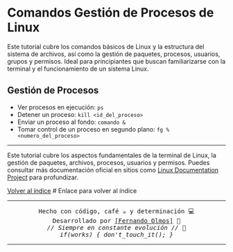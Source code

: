 # Comandos Gestión de Procesos de Linux

Este tutorial cubre los comandos básicos de Linux y la estructura del sistema de archivos, así como la gestión de paquetes, procesos, usuarios, grupos y permisos. Ideal para principiantes que buscan familiarizarse con la terminal y el funcionamiento de un sistema Linux.

## Gestión de Procesos

- Ver procesos en ejecución: `ps`
- Detener un proceso: `kill <id_del_proceso>`
- Enviar un proceso al fondo: `comando &`
- Tomar control de un proceso en segundo plano: `fg %<numero_del_proceso>`

---

Este tutorial cubre los aspectos fundamentales de la terminal de Linux, la gestión de paquetes, archivos, procesos, usuarios y permisos. Puedes consultar más documentación oficial en sitios como [Linux Documentation Project](http://www.tldp.org/) para profundizar.

[Volver al índice](../README.md)  # Enlace para volver al índice

---

<p align="center">
  <samp>Hecho con código, café ☕ y determinación 💻</samp><br>
  <samp>Desarrollado por <a href="https://github.com/FerFranky">[Fernando Olmos]</a> 🚀</samp><br>
  <samp><i>// Siempre en constante evolución // 🔧</i></samp><br>
  <samp><i>if(works) { don't_touch_it(); }</i></samp>
</p>

---
